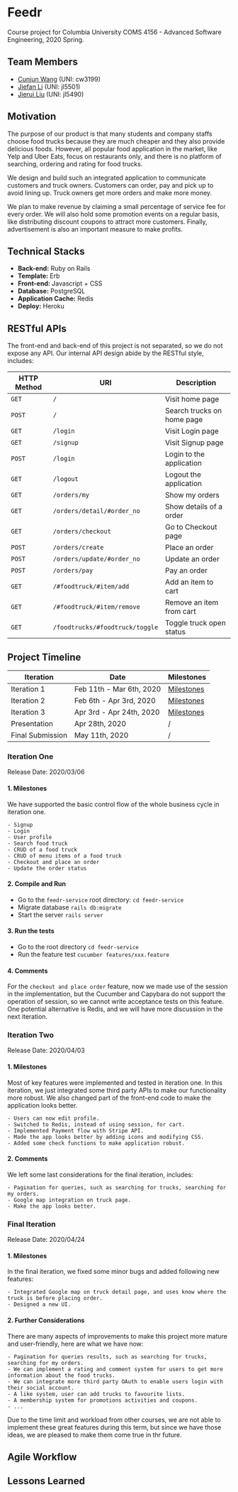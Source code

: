 # Feedr

Course project for Columbia University COMS 4156 - Advanced Software Engineering, 2020 Spring.

## Team Members
- [Cunjun Wang](https://github.com/CunjunWang) (UNI: cw3199)
- [Jiefan Li](https://github.com/Jason003) (UNI: jl5501)
- [Jierui Liu](https://github.com/Willincia1124) (UNI: jl5490)



## Motivation
The purpose of our product is that many students and company staffs choose food trucks because 
they are much cheaper and they also provide delicious foods. However, all popular food application 
in the market, like Yelp and Uber Eats, focus on restaurants only, and there is no platform of 
searching, ordering and rating for food trucks. 

We design and build such an integrated application to communicate customers and truck owners.
Customers can order, pay and pick up to avoid lining up. Truck owners get more orders and make 
more money.

We plan to make revenue by claiming a small percentage of service fee for every order. We will 
also hold some promotion events on a regular basis, like distributing discount coupons to attract 
more customers. Finally, advertisement is also an important measure to make profits.



## Technical Stacks
- **Back-end:** Ruby on Rails
- **Template:** Erb
- **Front-end:** Javascript + CSS
- **Database:** PostgreSQL
- **Application Cache:** Redis
- **Deploy:** Heroku



## RESTful APIs
The front-end and back-end of this project is not separated, so we do not expose any API.
Our internal API design abide by the RESTful style, includes:

| HTTP Method | URI | Description |
| --- | --- | --- |
| `GET` | `/` | Visit home page |
| `POST` | `/` | Search trucks on home page|
| `GET` | `/login` | Visit Login page |
| `GET` | `/signup` | Visit Signup page |
| `POST` | `/login` | Login to the application |
| `GET` | `/logout` | Logout the application | 
| `GET` | `/orders/my` | Show my orders |
| `GET` | `/orders/detail/#order_no` | Show details of a order |
| `GET` | `/orders/checkout` | Go to Checkout page |
| `POST` | `/orders/create` | Place an order |
| `POST` | `/orders/update/#order_no` | Update an order |
| `POST` | `/orders/pay` | Pay an order |
| `GET` | `/#foodtruck/#item/add` | Add an item to cart |
| `GET` | `/#foodtruck/#item/remove` | Remove an item from cart |
| `GET` | `/foodtrucks/#foodtruck/toggle` | Toggle truck open status |



## Project Timeline
| Iteration | Date | Milestones |
| --- | --- | --- |
| Iteration 1 | Feb 11th - Mar 6th, 2020 | [Milestones](#iteration-one) |
| Iteration 2 | Feb 6th - Apr 3rd, 2020 | [Milestones](#iteration-two) |
| Iteration 3 | Apr 3rd - Apr 24th, 2020 | [Milestones](#final-iteration) |
| Presentation | Apr 28th, 2020 | / |
| Final Submission | May 11th, 2020 | / |

### Iteration One
Release Date: 2020/03/06

#### 1. Milestones
We have supported the basic control flow of the whole business cycle in iteration one.

    - Signup
    - Login
    - User profile
    - Search food truck
    - CRUD of a food truck
    - CRUD of menu items of a food truck
    - Checkout and place an order
    - Update the order status

#### 2. Compile and Run
- Go to the `feedr-service` root directory: `cd feedr-service`
- Migrate database `rails db:migrate`
- Start the server `rails server`

#### 3. Run the tests
- Go to the root directory `cd feedr-service`
- Run the feature test `cucumber features/xxx.feature` 

#### 4. Comments
For the `checkout and place order` feature, now we made use of the session in the implementation, 
but the Cucumber and Capybara do not support the operation of session, so we cannot write acceptance 
tests on this feature. One potential alternative is Redis, and we will have more discussion in the 
next iteration.

### Iteration Two
Release Date: 2020/04/03

#### 1. Milestones
Most of key features were implemented and tested in iteration one. In this iteration, we just integrated some third party APIs
 to make our functionality more robust. We also changed part of the front-end code to make the application looks better. 

    - Users can now edit profile.
    - Switched to Redis, instead of using session, for cart.
    - Implemented Payment flow with Stripe API.
    - Made the app looks better by adding icons and modifying CSS.
    - Added some check functions to make application robust.

#### 2. Comments
We left some last considerations for the final iteration, includes:

    - Pagination for queries, such as searching for trucks, searching for my orders.
    - Google map integration on truck page.
    - Make the app looks better.
       
### Final Iteration
Release Date: 2020/04/24

#### 1. Milestones
In the final iteration, we fixed some minor bugs and added following new features:

    - Integrated Google map on truck detail page, and uses know where the truck is before placing order.
    - Designed a new UI.

#### 2. Further Considerations
There are many aspects of improvements to make this project more mature and user-friendly, here are what 
we have now:
    
    - Pagination for queries results, such as searching for trucks, searching for my orders.
    - We can implement a rating and comment system for users to get more information about the food trucks.
    - We can integrate more third party OAuth to enable users login with their social account.
    - A like system, user can add trucks to favourite lists.
    - A membership system for promotions activities and coupons.
    - ...

Due to the time limit and workload from other courses, we are not able to implement these great features 
during this term, but since we have those ideas, we are pleased to make them come true in thr future.



## Agile Workflow



## Lessons Learned
